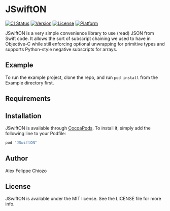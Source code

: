 # JSwiftON

[![CI Status](http://img.shields.io/travis/Alex/JSwiftON.svg?style=flat)](https://travis-ci.org/Alex/JSwiftON)
[![Version](https://img.shields.io/cocoapods/v/JSwiftON.svg?style=flat)](http://cocoapods.org/pods/JSwiftON)
[![License](https://img.shields.io/cocoapods/l/JSwiftON.svg?style=flat)](http://cocoapods.org/pods/JSwiftON)
[![Platform](https://img.shields.io/cocoapods/p/JSwiftON.svg?style=flat)](http://cocoapods.org/pods/JSwiftON)

JSwiftON is a very simple convenience library to use (read) JSON from Swift
code. It allows the sort of subscript chaining we used to have in Objective-C
while still enforcing optional unwrapping for primitive types and supports
Python-style negative subscripts for arrays.

## Example

To run the example project, clone the repo, and run `pod install` from the
Example directory first.

## Requirements

## Installation

JSwiftON is available through [CocoaPods](http://cocoapods.org). To install
it, simply add the following line to your Podfile:

```ruby
pod "JSwiftON"
```

## Author

Alex Felippe Chiozo

## License

JSwiftON is available under the MIT license. See the LICENSE file for more
info.
